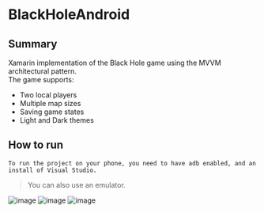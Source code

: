 # BlackHoleAndroid

## Summary
Xamarin implementation of the Black Hole game using the MVVM architectural pattern. \
The game supports:
- Two local players
- Multiple map sizes
- Saving game states
- Light and Dark themes

## How to run
```To run the project on your phone, you need to have adb enabled, and an install of Visual Studio.```
> You can also use an emulator.

![image](https://user-images.githubusercontent.com/73647069/193447716-12dd2bc9-8795-4d89-96f1-c88181934412.png)
![image](https://user-images.githubusercontent.com/73647069/193447723-1b5996e4-6ba3-4435-bb60-16a766ac50af.png)
![image](https://user-images.githubusercontent.com/73647069/193447730-ae27b446-a465-426a-be91-582990d1f094.png)
